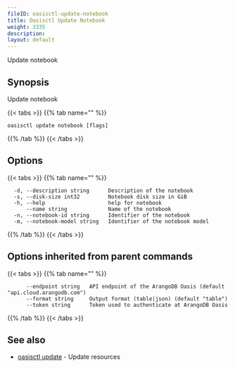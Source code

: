 ```yaml
---
fileID: oasisctl-update-notebook
title: Oasisctl Update Notebook
weight: 3335
description: 
layout: default
---
```

Update notebook

## Synopsis

Update notebook

{{< tabs >}}
{{% tab name="" %}}
```
oasisctl update notebook [flags]
```
{{% /tab %}}
{{< /tabs >}}

## Options

{{< tabs >}}
{{% tab name="" %}}
```
  -d, --description string      Description of the notebook
  -s, --disk-size int32         Notebook disk size in GiB
  -h, --help                    help for notebook
      --name string             Name of the notebook
  -n, --notebook-id string      Identifier of the notebook
  -m, --notebook-model string   Identifier of the notebook model
```
{{% /tab %}}
{{< /tabs >}}

## Options inherited from parent commands

{{< tabs >}}
{{% tab name="" %}}
```
      --endpoint string   API endpoint of the ArangoDB Oasis (default "api.cloud.arangodb.com")
      --format string     Output format (table|json) (default "table")
      --token string      Token used to authenticate at ArangoDB Oasis
```
{{% /tab %}}
{{< /tabs >}}

## See also

* [oasisctl update]()	 - Update resources


